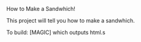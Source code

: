 How to Make a Sandwhich!

This project will tell you how to make a sandwhich.

To build: [MAGIC] which outputs html.s